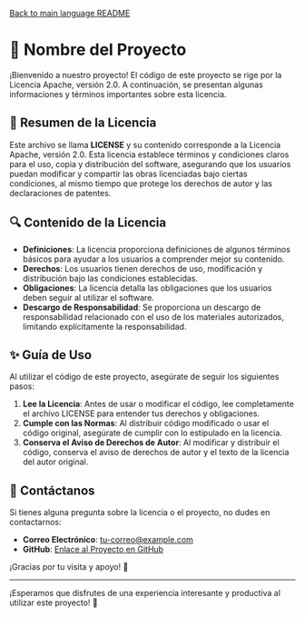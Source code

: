 [Back to main language README](README.md)

# 📄 Nombre del Proyecto

¡Bienvenido a nuestro proyecto! El código de este proyecto se rige por la Licencia Apache, versión 2.0. A continuación, se presentan algunas informaciones y términos importantes sobre esta licencia.

## 📜 Resumen de la Licencia

Este archivo se llama **LICENSE** y su contenido corresponde a la Licencia Apache, versión 2.0. Esta licencia establece términos y condiciones claros para el uso, copia y distribución del software, asegurando que los usuarios puedan modificar y compartir las obras licenciadas bajo ciertas condiciones, al mismo tiempo que protege los derechos de autor y las declaraciones de patentes.

## 🔍 Contenido de la Licencia

- **Definiciones**: La licencia proporciona definiciones de algunos términos básicos para ayudar a los usuarios a comprender mejor su contenido.
- **Derechos**: Los usuarios tienen derechos de uso, modificación y distribución bajo las condiciones establecidas.
- **Obligaciones**: La licencia detalla las obligaciones que los usuarios deben seguir al utilizar el software.
- **Descargo de Responsabilidad**: Se proporciona un descargo de responsabilidad relacionado con el uso de los materiales autorizados, limitando explícitamente la responsabilidad.

## ✨ Guía de Uso

Al utilizar el código de este proyecto, asegúrate de seguir los siguientes pasos:

1. **Lee la Licencia**: Antes de usar o modificar el código, lee completamente el archivo LICENSE para entender tus derechos y obligaciones.
2. **Cumple con las Normas**: Al distribuir código modificado o usar el código original, asegúrate de cumplir con lo estipulado en la licencia.
3. **Conserva el Aviso de Derechos de Autor**: Al modificar y distribuir el código, conserva el aviso de derechos de autor y el texto de la licencia del autor original.

## 🌟 Contáctanos

Si tienes alguna pregunta sobre la licencia o el proyecto, no dudes en contactarnos:

- **Correo Electrónico**: [tu-correo@example.com](mailto:tu-correo@example.com)
- **GitHub**: [Enlace al Proyecto en GitHub](https://github.com/tu-repo)

¡Gracias por tu visita y apoyo! 🚀

---

¡Esperamos que disfrutes de una experiencia interesante y productiva al utilizar este proyecto! 🎉